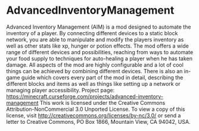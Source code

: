 # AdvancedInventoryManagement
Advanced Inventory Management (AIM) is a mod designed to automate the inventory of a player. By connecting different devices to a static block network, you are able to manipulate and modify the players inventory as well as other stats like xp, hunger or potion effects. The mod offers a wide range of different devices and possibilities, reaching from ways to automate your food supply to techniques for auto-healing a player when he has taken damage. All aspects of the mod are highly configurable and a lot of cool things can be achieved by combining different devices. There is also an in-game guide which covers every part of the mod in detail, describing the different blocks and items as well as things like setting up a network or managing player accessibility.
Project page: https://minecraft.curseforge.com/projects/advanced-inventory-management
This work is licensed under the Creative Commons Attribution-NonCommercial 3.0 Unported License. To view a copy of this license, visit http://creativecommons.org/licenses/by-nc/3.0/ or send a letter to Creative Commons, PO Box 1866, Mountain View, CA 94042, USA.
